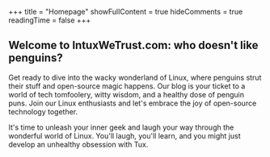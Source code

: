 +++
title = "Homepage"
showFullContent = true
hideComments = true
readingTime = false
+++

## Welcome to IntuxWeTrust.com: who doesn't like penguins?

Get ready to dive into the wacky wonderland of Linux, where penguins strut their stuff and open-source magic happens. Our blog is your ticket to a world of tech tomfoolery, witty wisdom, and a healthy dose of penguin puns. Join our Linux enthusiasts and let's embrace the joy of open-source technology together. 

It's time to unleash your inner geek and laugh your way through the wonderful world of Linux. You'll laugh, you'll learn, and you might just develop an unhealthy obsession with Tux. 